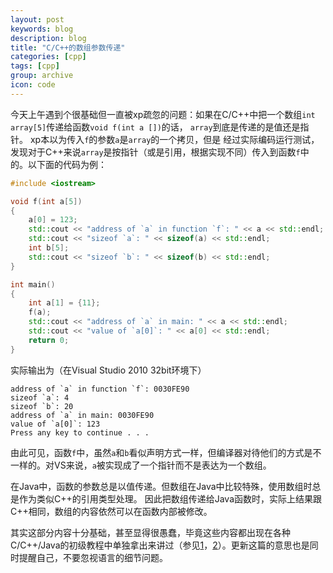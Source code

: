 ```yaml
---
layout: post
keywords: blog
description: blog
title: "C/C++的数组参数传递"
categories: [cpp]
tags: [cpp]
group: archive
icon: code
---
```

今天上午遇到个很基础但一直被xp疏忽的问题：如果在C/C++中把一个数组`int array[5]`传递给函数`void f(int a [])`的话，
`array`到底是传递的是值还是指针。
xp本以为传入`f`的参数`a`是`array`的一个拷贝，但是
经过实际编码运行测试，发现对于C++来说`array`是按指针（或是引用，根据实现不同）传入到函数`f`中的。以下面的代码为例：

```c++
#include <iostream>

void f(int a[5])
{
    a[0] = 123;
    std::cout << "address of `a` in function `f`: " << a << std::endl;
    std::cout << "sizeof `a`: " << sizeof(a) << std::endl;
    int b[5];
    std::cout << "sizeof `b`: " << sizeof(b) << std::endl;
}

int main()
{
    int a[1] = {11};
    f(a);
    std::cout << "address of `a` in main: " << a << std::endl;
    std::cout << "value of `a[0]`: " << a[0] << std::endl;
    return 0;
}
```

实际输出为（在Visual Studio 2010 32bit环境下）

```
address of `a` in function `f`: 0030FE90
sizeof `a`: 4
sizeof `b`: 20
address of `a` in main: 0030FE90
value of `a[0]`: 123
Press any key to continue . . .
```
由此可见，函数`f`中，虽然`a`和`b`看似声明方式一样，但编译器对待他们的方式是不一样的。对VS来说，`a`被实现成了一个指针而不是表达为一个数组。

在Java中，函数的参数总是以值传递。但数组在Java中比较特殊，使用数组时总是作为类似C++的引用类型处理。
因此把数组传递给Java函数时，实际上结果跟C++相同，数组的内容依然可以在函数内部被修改。

其实这部分内容十分基础，甚至显得很愚蠢，毕竟这些内容都出现在各种C/C++/Java的初级教程中单独拿出来讲过（参见[1]，[2]）。更新这篇的意思也是同时提醒自己，不要忽视语言的细节问题。

[1]: http://pages.cs.wisc.edu/~hasti/cs368/CppTutorial/NOTES/PARAMS.html
[2]: http://www.cs.utoronto.ca/~dianeh/tutorials/params/
